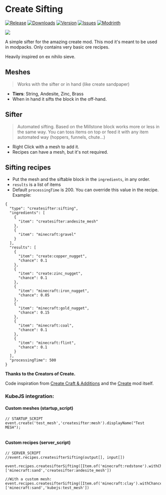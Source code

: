 [CREATE]: https://www.curseforge.com/minecraft/mc-mods/create
[DOWNLOAD]: https://www.curseforge.com/minecraft/mc-mods/create-sifting/files
[CURSEFORGE]: https://www.curseforge.com/minecraft/mc-mods/create-sifting
[MODRINTH]: https://modrinth.com/mod/create-sifter
[ISSUES]: https://github.com/oierbravo/createsifter/issues

<!-- modrinth_exclude.start -->
# Create Sifting
[![Release](https://img.shields.io/github/v/release/oierbravo/createsifter?label=Version&sort=semver)][DOWNLOAD]
[![Downloads](http://cf.way2muchnoise.eu/full_661938_downloads.svg)][CURSEFORGE]
[![Version](http://cf.way2muchnoise.eu/versions/661938.svg)][DOWNLOAD]
[![Issues](https://img.shields.io/github/issues/oierbravo/createsifter?label=Issues)][ISSUES]
[![Modrinth](https://modrinth-utils.vercel.app/api/badge/downloads?id=r018adCw&logo=true)][MODRINTH]
<!-- modrinth_exclude.end -->

[![](https://img.shields.io/badge/REQUIRES%20CREATE%20v0.5.0d-gold?logo=curseforge&labelColor=gray&style=for-the-badge)][CREATE]

A simple sifter for the amazing create mod.
This mod it's meant to be used in modpacks. Only contains very basic ore recipes.

Heavily inspired on ex nihilo sieve.

## Meshes
> Works with the sifter or in hand (like create sandpaper)
- **Tiers**: String, Andesite, Zinc, Brass
- When in hand it sifts the block in the off-hand.
## Sifter
> Automated sifting. Based on the Millstone block works more or less in the same way. You can toss items on top or feed it with any item automated way (hoppers, funnels, chute...)
- Right Click with a mesh to add it.
- Recipes can have a mesh, but it's not required.


## Sifting recipes
- Put the mesh and the siftable block in the `ingredients`, in any order.
- `results` is a list of items
- Default `processingTime` is 200. You can override this value in the recipe.
Example:
```
{
  "type": "createsifter:sifting",
  "ingredients": [
    {
      "item": "createsifter:andesite_mesh"
    },
    {
      "item": "minecraft:gravel"
    }
  ],
  "results": [
    {
      "item": "create:copper_nugget",
      "chance": 0.1
    },
    {
      "item": "create:zinc_nugget",
      "chance": 0.1
    },
    {
      "item": "minecraft:iron_nugget",
      "chance": 0.05
    },
    {
      "item": "minecraft:gold_nugget",
      "chance": 0.15
    },
    {
      "item": "minecraft:coal",
      "chance": 0.1
    },
    {
      "item": "minecraft:flint",
      "chance": 0.1
    }
  ],
  "processingTime": 500
}
```

**Thanks to the Creators of Create.**

Code inspiration from [Create Craft & Additions](https://www.curseforge.com/minecraft/mc-mods/createaddition "Create Crafts & Additions") and the [Create](https://www.curseforge.com/minecraft/mc-mods/create "Create") mod itself.


### KubeJS integration:
#### Custom meshes (startup_script)
```
// STARTUP_SCRIPT
event.create('test_mesh','createsifter:mesh').displayName("Test MESH");


```

#### Custom recipes (server_script)
```
// SERVER_SCRIPT
//event.recipes.createsifterSifting(output[], input[])

event.recipes.createsifterSifting([Item.of('minecraft:redstone').withChance(0.5)], ['minecraft:sand','createsifter:andesite_mesh'])

//With a custom mesh:
event.recipes.createsifterSifting([Item.of('minecraft:clay').withChance(0.5)], ['minecraft:sand','kubejs:test_mesh'])

```
